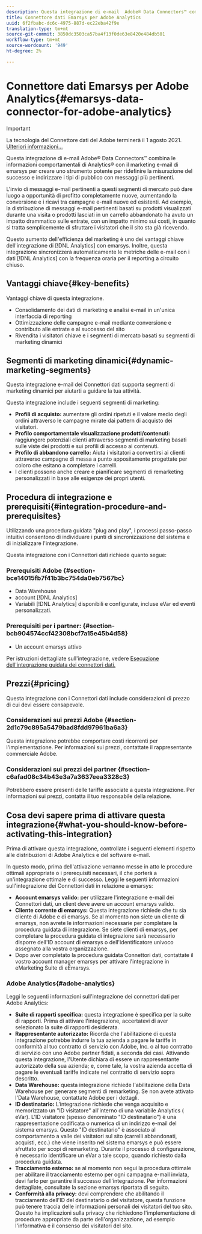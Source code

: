 ```yaml
---
description: Questa integrazione di e-mail  Adobe® Data Connectors™ combina le informazioni comportamentali di Analytics® con il marketing e-mail di emarsys per creare uno strumento potente per ridefinire la misurazione del successo e indirizzare i tipi di pubblico con messaggi più pertinenti.
title: Connettore dati Emarsys per Adobe Analytics
uuid: 6f2fbabc-dc6c-4975-887d-ec22eba42f9e
translation-type: tm+mt
source-git-commit: 3850dc3503ca57ba4f13f0de63e8420e484db501
workflow-type: tm+mt
source-wordcount: '949'
ht-degree: 2%

---
```



# Connettore dati Emarsys per Adobe Analytics{#emarsys-data-connector-for-adobe-analytics}

>[!IMPORTANT]
>
>La tecnologia del Connettore dati del Adobe  terminerà il 1 agosto 2021. [Ulteriori informazioni...](/help/import/data-connectors/data-connectors-eol.md)

Questa integrazione di e-mail  Adobe® Data Connectors™ combina le informazioni comportamentali di Analytics® con il marketing e-mail di emarsys per creare uno strumento potente per ridefinire la misurazione del successo e indirizzare i tipi di pubblico con messaggi più pertinenti.

L&#39;invio di messaggi e-mail pertinenti a questi segmenti di mercato può dare luogo a opportunità di profitto completamente nuove, aumentando la conversione e i ricavi tra campagne e-mail nuove ed esistenti. Ad esempio, la distribuzione di messaggi e-mail pertinenti basati su prodotti visualizzati durante una visita o prodotti lasciati in un carrello abbandonato ha avuto un impatto drammatico sulle entrate, con un impatto minimo sui costi, in quanto si tratta semplicemente di sfruttare i visitatori che il sito sta già ricevendo.

Questo aumento dell&#39;efficienza del marketing è uno dei vantaggi chiave dell&#39;integrazione di [!DNL Analytics] con emarsys. Inoltre, questa integrazione sincronizzerà automaticamente le metriche delle e-mail con i dati [!DNL Analytics] con la frequenza oraria per il reporting a circuito chiuso.

## Vantaggi chiave{#key-benefits}

Vantaggi chiave di questa integrazione.

* Consolidamento dei dati di marketing e analisi e-mail in un&#39;unica interfaccia di reporting
* Ottimizzazione delle campagne e-mail mediante conversione e contributo alle entrate e al successo del sito
* Rivendita i visitatori chiave e i segmenti di mercato basati su segmenti di marketing dinamici

## Segmenti di marketing dinamici{#dynamic-marketing-segments}

Questa integrazione e-mail dei Connettori dati supporta segmenti di marketing dinamici per aiutarti a guidare la tua attività.

Questa integrazione include i seguenti segmenti di marketing:

* **Profili di acquisto:** aumentare gli ordini ripetuti e il valore medio degli ordini attraverso le campagne mirate dai pattern di acquisto dei visitatori.
* **Profilo comportamentale visualizzazione prodotti/contenuti:** raggiungere potenziali clienti attraverso segmenti di marketing basati sulle viste dei prodotti e sui profili di accesso ai contenuti.
* **Profilo di abbandono carrello:** Aiuta i visitatori a convertirsi ai clienti attraverso campagne di messa a punto appositamente progettate per coloro che esitano a completare i carrelli.
* I clienti possono anche creare e pianificare segmenti di remarketing personalizzati in base alle esigenze dei propri utenti.

## Procedura di integrazione e prerequisiti{#integration-procedure-and-prerequisites}

Utilizzando una procedura guidata &quot;plug and play&quot;, i processi passo-passo intuitivi consentono di individuare i punti di sincronizzazione del sistema e di inizializzare l&#39;integrazione.

Questa integrazione con i Connettori dati richiede quanto segue:

### Prerequisiti  Adobe {#section-bce14015fb7f41b3bc754da0eb7567bc}

* Data Warehouse
*  account [!DNL Analytics]
* Variabili [!DNL Analytics] disponibili e configurate, incluse eVar ed eventi personalizzati.

### Prerequisiti per i partner: {#section-bcb904574ccf42308bcf7a15e45b4d58}

* Un account emarsys attivo

Per istruzioni dettagliate sull&#39;integrazione, vedere [Esecuzione dell&#39;integrazione guidata dei connettori dati.](/help/import/data-connectors/emarsys-overview/emarsys-wizard.md)

## Prezzi{#pricing}

Questa integrazione con i Connettori dati include considerazioni di prezzo di cui devi essere consapevole.

### Considerazioni sui prezzi  Adobe {#section-2d1c79c895a5479bad8fdd97961ba6a3}

Questa integrazione potrebbe comportare costi ricorrenti per l&#39;implementazione. Per informazioni sui prezzi, contattate il rappresentante commerciale  Adobe.

### Considerazioni sui prezzi dei partner {#section-c6afad08c34b43e3a7a3637eea3328c3}

Potrebbero essere presenti delle tariffe associate a questa integrazione. Per informazioni sui prezzi, contatta il tuo responsabile della relazione.

## Cosa devi sapere prima di attivare questa integrazione{#what-you-should-know-before-activating-this-integration}

Prima di attivare questa integrazione, controllate i seguenti elementi rispetto alle distribuzioni di  Adobe Analytics e del software e-mail.

In questo modo, prima dell&#39;attivazione verranno messe in atto le procedure ottimali appropriate o i prerequisiti necessari, il che porterà a un&#39;integrazione ottimale e di successo. Leggi le seguenti informazioni sull&#39;integrazione dei Connettori dati in relazione a emarsys:

* **Account emarsys valido:** per utilizzare l&#39;integrazione e-mail dei Connettori dati, un client deve avere un account emarsys valido.
* **Cliente corrente di emarsys:** Questa integrazione richiede che tu sia cliente di  Adobe e di emarsys. Se al momento non siete un cliente di emarsys, non avrete le informazioni necessarie per completare la procedura guidata di integrazione. Se siete clienti di emarsys, per completare la procedura guidata di integrazione sarà necessario disporre dell&#39;ID account di emarsys o dell&#39;identificatore univoco assegnato alla vostra organizzazione.
* Dopo aver completato la procedura guidata Connettori dati, contattate il vostro account manager emarsys per attivare l&#39;integrazione in eMarketing Suite di eEmarsys.

### Adobe Analytics{#adobe-analytics}

Leggi le seguenti informazioni sull&#39;integrazione dei connettori dati per  Adobe Analytics:

* **Suite di rapporti specifica:** questa integrazione è specifica per la suite di rapporti. Prima di attivare l&#39;integrazione, accertatevi di aver selezionato la suite di rapporti desiderata.
* **Rappresentante autorizzato:** Ricorda che l&#39;abilitazione di questa integrazione potrebbe indurre la tua azienda a pagare le tariffe in conformità al tuo contratto di servizio con  Adobe, Inc. o al tuo contratto di servizio con uno  Adobe  partner fidati, a seconda dei casi. Attivando questa integrazione, l&#39;Utente dichiara di essere un rappresentante autorizzato della sua azienda; e, come tale, la vostra azienda accetta di pagare le eventuali tariffe indicate nel contratto di servizio sopra descritto.
* **Data Warehouse:** questa integrazione richiede l&#39;abilitazione della Data Warehouse per generare segmenti di remarketing. Se non avete attivato l&#39;Data Warehouse, contattate  Adobe per i dettagli.
* **ID destinatario:** L&#39;integrazione richiede che venga acquisito e memorizzato un &quot;ID visitatore&quot; all&#39;interno di una variabile Analytics ( eVar). L’ID visitatore (spesso denominato &quot;ID destinatario&quot;) è una rappresentazione codificata o numerica di un indirizzo e-mail del sistema emarsys. Questo &quot;ID destinatario&quot; è associato al comportamento a valle dei visitatori sul sito (carrelli abbandonati, acquisti, ecc.) che viene inserito nel sistema emarsys e può essere sfruttato per scopi di remarketing. Durante il processo di configurazione, è necessario identificare un eVar  a tale scopo, quando richiesto dalla procedura guidata.
* **Tracciamento esterno:** se al momento non segui la procedura ottimale per abilitare il tracciamento esterno per ogni campagna e-mail inviata, devi farlo per garantire il successo dell&#39;integrazione. Per informazioni dettagliate, consultate la sezione emarsys riportata di seguito.
* **Conformità alla privacy:** devi comprendere che abilitando il tracciamento dell&#39;ID del destinatario o del visitatore, questa funzione può tenere traccia delle informazioni personali dei visitatori del tuo sito. Questo ha implicazioni sulla privacy che richiedono l&#39;implementazione di procedure appropriate da parte dell&#39;organizzazione, ad esempio l&#39;informativa e il consenso dei visitatori del sito.

